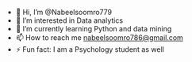 - 👋 Hi, I’m @Nabeelsoomro779
- 👀 I’m interested in Data analytics
- 🌱 I’m currently learning Python and data mining 
- 📫 How to reach me nabeelsoomro786@gmail.com
- ⚡ Fun fact: I am a Psychology student as well

<!---
Nabeelsoomro779/Nabeelsoomro779 is a ✨ special ✨ repository because its `README.md` (this file) appears on your GitHub profile.
You can click the Preview link to take a look at your changes.
--->
